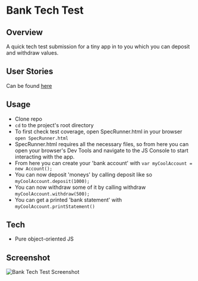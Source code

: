 # Bank Tech Test

## Overview

A quick tech test submission for a tiny app in to you which you can deposit and withdraw values.

## User Stories

Can be found [here](./user_stories.txt)

## Usage

* Clone repo
* `cd` to the project's root directory
* To first check test coverage, open SpecRunner.html in your browser `open SpecRunner.html`
* SpecRunner.html requires all the necessary files, so from here you can open your browser's Dev Tools and navigate to the JS Console to start interacting with the app.
* From here you can create your 'bank account' with `var myCoolAccount = new Account();`
* You can now deposit 'moneys' by calling deposit like so `myCoolAccount.deposit(1000);`
* You can now withdraw some of it by calling withdraw `myCoolAccount.withdraw(500);`
* You can get a printed 'bank statement' with `myCoolAccount.printStatement()`

## Tech

* Pure object-oriented JS

## Screenshot

![Bank Tech Test Screenshot](http://img1.imagilive.com/0417/Screen_Shot_2017-04-18_at_172249.png)
